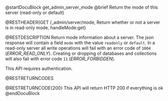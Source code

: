 
@startDocuBlock get_admin_server_mode
@brief Return the mode of this server (read-only or default)

@RESTHEADER{GET /_admin/server/mode, Return whether or not a server is in read-only mode, handleMode:get}

@RESTDESCRIPTION
Return mode information about a server. The json response will contain
a field `mode` with the value `readonly` or `default`. In a read-only server
all write operations will fail with an error code of `1004` (_ERROR_READ_ONLY_).
Creating or dropping of databases and collections will also fail with error code `11` (_ERROR_FORBIDDEN_).

This API requires authentication.

@RESTRETURNCODES

@RESTRETURNCODE{200}
This API will return HTTP 200 if everything is ok
@endDocuBlock
